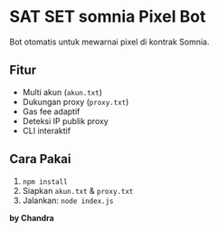 # SAT SET somnia Pixel Bot

Bot otomatis untuk mewarnai pixel di kontrak Somnia.

## Fitur
- Multi akun (`akun.txt`)
- Dukungan proxy (`proxy.txt`)
- Gas fee adaptif
- Deteksi IP publik proxy
- CLI interaktif

## Cara Pakai
1. `npm install`
2. Siapkan `akun.txt` & `proxy.txt`
3. Jalankan: `node index.js`

**by Chandra**
